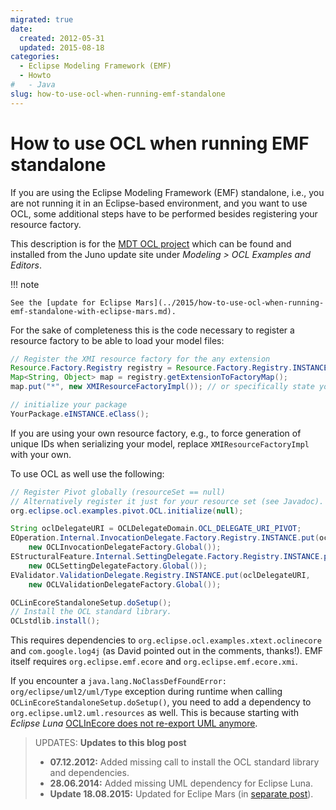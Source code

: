 ```yaml
---
migrated: true
date:
  created: 2012-05-31
  updated: 2015-08-18
categories:
  - Eclipse Modeling Framework (EMF)
  - Howto
#   - Java
slug: how-to-use-ocl-when-running-emf-standalone
---
```

# How to use OCL when running EMF standalone

If you are using the Eclipse Modeling Framework (EMF) standalone, i.e., you are not running it in an Eclipse-based environment, and you want to use OCL, some additional steps have to be performed besides registering your resource factory.

<!-- more -->

This description is for the [MDT OCL project](https://eclipse.dev/modeling/mdt/?project=ocl) which can be found and installed from the Juno update site under _Modeling > OCL Examples and Editors_.

!!! note

    See the [update for Eclipse Mars](../2015/how-to-use-ocl-when-running-emf-standalone-with-eclipse-mars.md).

For the sake of completeness this is the code necessary to register a resource factory to be able to load your model files:

```java
// Register the XMI resource factory for the any extension
Resource.Factory.Registry registry = Resource.Factory.Registry.INSTANCE;
Map<String, Object> map = registry.getExtensionToFactoryMap();
map.put("*", new XMIResourceFactoryImpl()); // or specifically state your file extension

// initialize your package
YourPackage.eINSTANCE.eClass();
```

If you are using your own resource factory, e.g., to force generation of unique IDs when serializing your model, replace `XMIResourceFactoryImpl` with your own.

To use OCL as well use the following:

```java
// Register Pivot globally (resourceSet == null)
// Alternatively register it just for your resource set (see Javadoc).
org.eclipse.ocl.examples.pivot.OCL.initialize(null);

String oclDelegateURI = OCLDelegateDomain.OCL_DELEGATE_URI_PIVOT;
EOperation.Internal.InvocationDelegate.Factory.Registry.INSTANCE.put(oclDelegateURI,
    new OCLInvocationDelegateFactory.Global());
EStructuralFeature.Internal.SettingDelegate.Factory.Registry.INSTANCE.put(oclDelegateURI,
    new OCLSettingDelegateFactory.Global());
EValidator.ValidationDelegate.Registry.INSTANCE.put(oclDelegateURI,
    new OCLValidationDelegateFactory.Global());

OCLinEcoreStandaloneSetup.doSetup();
// Install the OCL standard library.
OCLstdlib.install();
```

This requires dependencies to `org.eclipse.ocl.examples.xtext.oclinecore` and `com.google.log4j` (as David pointed out in the comments, thanks!).
EMF itself requires `org.eclipse.emf.ecore` and `org.eclipse.emf.ecore.xmi`.

If you encounter a `java.lang.NoClassDefFoundError: org/eclipse/uml2/uml/Type` exception during runtime when calling `OCLinEcoreStandaloneSetup.doSetup()`, you need to add a dependency to `org.eclipse.uml2.uml.resources` as well.
This is because starting with _Eclipse Luna_ [OCLInEcore does not re-export UML anymore](https://www.eclipse.org/forums/index.php/mv/msg/783873/1389274/#msg_1389274 "Eclipse Community Post").

> UPDATES: **Updates to this blog post**
>
> * **07.12.2012:** Added missing call to install the OCL standard library and dependencies.
> * **28.06.2014:** Added missing UML dependency for Eclipse Luna.
> * **Update 18.08.2015:** Updated for Eclipe Mars (in [separate post](../2015/how-to-use-ocl-when-running-emf-standalone-with-eclipse-mars.md)).
